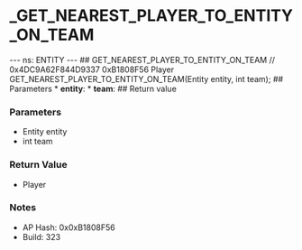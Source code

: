 # _GET_NEAREST_PLAYER_TO_ENTITY_ON_TEAM

--- ns: ENTITY --- ## GET_NEAREST_PLAYER_TO_ENTITY_ON_TEAM  // 0x4DC9A62F844D9337 0xB1808F56 Player GET_NEAREST_PLAYER_TO_ENTITY_ON_TEAM(Entity entity, int team);   ## Parameters * **entity**: * **team**:  ## Return value

### Parameters
* Entity entity
* int team

### Return Value
* Player

### Notes
* AP Hash: 0x0xB1808F56
* Build: 323

